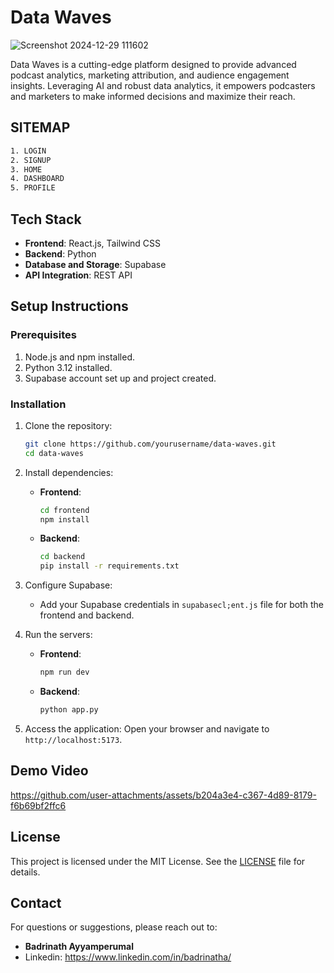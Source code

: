 # Data Waves
![Screenshot 2024-12-29 111602](https://github.com/user-attachments/assets/2c7275eb-6729-4b66-8519-537b16c3d922)


Data Waves is a cutting-edge platform designed to provide advanced podcast analytics, marketing attribution, and audience engagement insights. Leveraging AI and robust data analytics, it empowers podcasters and marketers to make informed decisions and maximize their reach.

## SITEMAP

```bash
1. LOGIN
2. SIGNUP
3. HOME
4. DASHBOARD
5. PROFILE
```

## Tech Stack

- **Frontend**: React.js, Tailwind CSS
- **Backend**: Python
- **Database and Storage**: Supabase
- **API Integration**: REST API

## Setup Instructions

### Prerequisites

1. Node.js and npm installed.
2. Python 3.12 installed.
3. Supabase account set up and project created.

### Installation

1. Clone the repository:

   ```bash
   git clone https://github.com/yourusername/data-waves.git
   cd data-waves
   ```

2. Install dependencies:

   - **Frontend**:
     ```bash
     cd frontend
     npm install
     ```
   - **Backend**:
     ```bash
     cd backend
     pip install -r requirements.txt
     ```

3. Configure Supabase:

   - Add your Supabase credentials in `supabasecl;ent.js` file for both the frontend and backend.

4. Run the servers:

   - **Frontend**:
     ```bash
     npm run dev
     ```
   - **Backend**:
     ```bash
     python app.py
     ```

5. Access the application:
   Open your browser and navigate to `http://localhost:5173`.

## Demo Video

https://github.com/user-attachments/assets/b204a3e4-c367-4d89-8179-f6b69bf2ffc6


## License

This project is licensed under the MIT License. See the [LICENSE](LICENSE) file for details.

## Contact

For questions or suggestions, please reach out to:

- **Badrinath Ayyamperumal**
- Linkedin: https://www.linkedin.com/in/badrinatha/
